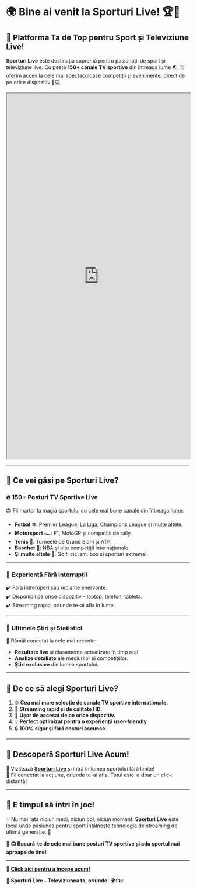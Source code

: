 <h1>🌍 Bine ai venit la <strong>Sporturi Live</strong>! 🏆🎥</h1>
<h2>🥇 Platforma Ta de Top pentru Sport și Televiziune Live!</h2>
<p><strong>Sporturi Live</strong> este destinația supremă pentru pasionații de sport și televiziune live. Cu peste <strong>150+ canale TV sportive</strong> din &icirc;ntreaga lume 🌏, &icirc;ți oferim acces la cele mai spectaculoase competiții și evenimente, direct de pe orice dispozitiv 📱💻.</p>

<iframe src="https://sporturi-live.ro/view-events.html" width="100%" height="1000"></iframe>

<hr />
<h2>🎯 Ce vei găsi pe <strong>Sporturi Live</strong>?</h2>
<h3>🔥 <strong>150+ Posturi TV Sportive Live</strong></h3>
<p>📺 Fii martor la magia sportului cu cele mai bune canale din &icirc;ntreaga lume:</p>
<ul>
    <li><strong>Fotbal</strong> ⚽: Premier League, La Liga, Champions League și multe altele.</li>
    <li><strong>Motorsport</strong> 🏎️: F1, MotoGP și competiții de rally.</li>
    <li><strong>Tenis</strong> 🎾: Turneele de Grand Slam și ATP.</li>
    <li><strong>Baschet</strong> 🏀: NBA și alte competiții internaționale.</li>
    <li><strong>Și multe altele</strong> 🎯: Golf, ciclism, box și sporturi extreme!</li>
</ul>
<hr />
<h3>🌟 <strong>Experiență Fără Interrupții</strong></h3>
<p>✔️ Fără &icirc;ntreruperi sau reclame enervante.<br />
✔️ Disponibil pe orice dispozitiv &ndash; laptop, telefon, tabletă.<br />
✔️ Streaming rapid, oriunde te-ai afla &icirc;n lume.</p>
<hr />
<h3>📰 <strong>Ultimele Știri și Statistici</strong></h3>
<p>📢 Răm&acirc;i conectat la cele mai recente:</p>
<ul>
    <li><strong>Rezultate live</strong> și clasamente actualizate &icirc;n timp real.</li>
    <li><strong>Analize detaliate</strong> ale meciurilor și competițiilor.</li>
    <li><strong>Știri exclusive</strong> din lumea sportului.</li>
</ul>
<hr />
<h2>🏅 De ce să alegi <strong>Sporturi Live</strong>?</h2>
<ol>
    <li>🌐 <strong>Cea mai mare selecție de canale TV sportive internaționale.</strong></li>
    <li>🚀 <strong>Streaming rapid și de calitate HD.</strong></li>
    <li>📱 <strong>Ușor de accesat de pe orice dispozitiv.</strong></li>
    <li>💡 <strong>Perfect optimizat pentru o experiență user-friendly.</strong></li>
    <li>🔒 <strong>100% sigur și fără costuri ascunse.</strong></li>
</ol>
<hr />
<h2>🌟 <strong>Descoperă Sporturi Live Acum!</strong></h2>
<p>🎯 Vizitează <a rel="noopener" target="_new" href="https://sporturi-live.ro/"><strong><span>Sporturi</span><span> Live</span></strong></a> și intră &icirc;n lumea sportului fără limite!<br />
📍 Fii conectat la acțiune, oriunde te-ai afla. Totul este la doar un click distanță!</p>
<hr />
<h2>🚀 <strong>E timpul să intri &icirc;n joc!</strong></h2>
<p>💡 Nu mai rata niciun meci, niciun gol, niciun moment. <strong>Sporturi Live</strong> este locul unde pasiunea pentru sport &icirc;nt&acirc;lnește tehnologia de streaming de ultimă generație. 🥳</p>
<p>🎉 <strong>📺 Bucură-te de cele mai bune posturi TV sportive și adu sportul mai aproape de tine!</strong></p>
<hr />
<p>🔗 <a rel="noopener" target="_new" href="https://sporturi-live.ro/"><strong><span>Click</span><span> aici</span><span> pentru</span><span> a</span><span> &icirc;ncepe</span><span> acum!</span></strong></a></p>
<p>📢 <strong>Sporturi Live &ndash; Televiziunea ta, oriunde!</strong> 🌍📺🔥</p>
